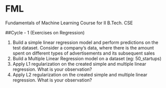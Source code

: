 # FML
Fundamentals of Machine Learning Course for II B.Tech. CSE


##Cycle - 1 (Exercises on Regression)
1. Build a simple linear regression model and perform predictions on the test dataset. Consider a company’s data, where there is the amount spent on different types of advertisements and its subsequent sales
2. Build a Multiple Linear Regression model on a dataset (eg: 50_startups)
3. Apply L1 regularization on the created simple and multiple linear regression. What is your observation?
4. Apply L2 regularization on the created simple and multiple linear regression. What is your observation?
